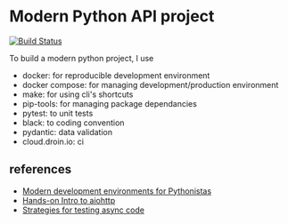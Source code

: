 # Modern Python API project

[![Build Status](https://cloud.drone.io/api/badges/KwangYeol/modern-py-api/status.svg)](https://cloud.drone.io/KwangYeol/modern-py-api)

To build a modern python project, I use

- docker: for reproducible development environment
- docker compose: for managing development/production environment
- make: for using cli's shortcuts
- pip-tools: for managing package dependancies
- pytest: to unit tests
- black: to coding convention
- pydantic: data validation
- cloud.droin.io: ci

## references

- [Modern development environments for Pythonistas](https://youtu.be/d3cj4f63u-A)
- [Hands-on Intro to aiohttp](https://us-pycon-2019-tutorial.readthedocs.io)
- [Strategies for testing async code](https://speakerdeck.com/pycon2019/neil-chazin-strategies-for-testing-async-code)
